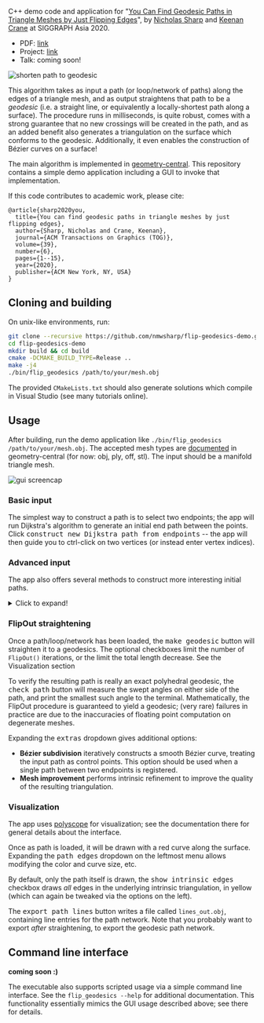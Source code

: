 C++ demo code and application for "[You Can Find Geodesic Paths in Triangle Meshes by Just Flipping Edges](https://nmwsharp.com/research/flip-geodesics/)", by [Nicholas Sharp](https://nmwsharp.com/) and [Keenan Crane](http://keenan.is/here) at SIGGRAPH Asia 2020.

- PDF: [link](https://nmwsharp.com/media/papers/flip-geodesics/flip_geodesics.pdf)
- Project: [link](https://nmwsharp.com/research/flip-geodesics/)
- Talk: coming soon!

![shorten path to geodesic](https://raw.githubusercontent.com/nmwsharp/flip-geodesics-demo/master/media/make_geodesic.jpg)

This algorithm takes as input a path (or loop/network of paths) along the edges of a triangle mesh, and as output straightens that path to be a _geodesic_ (i.e. a straight line, or equivalently a locally-shortest path along a surface). The procedure runs in milliseconds, is quite robust, comes with a strong guarantee that no new crossings will be created in the path, and as an added benefit also generates a triangulation on the surface which conforms to the geodesic. Additionally, it even enables the construction of Bézier curves on a surface! 

The main algorithm is implemented in [geometry-central](http://geometry-central.net/surface/algorithms/flip_geodesics/). This repository contains a simple demo application including a GUI to invoke that implementation.

If this code contributes to academic work, please cite:



```
@article{sharp2020you,
  title={You can find geodesic paths in triangle meshes by just flipping edges},
  author={Sharp, Nicholas and Crane, Keenan},
  journal={ACM Transactions on Graphics (TOG)},
  volume={39},
  number={6},
  pages={1--15},
  year={2020},
  publisher={ACM New York, NY, USA}
}
```

## Cloning and building

On unix-like environments, run:
```sh
git clone --recursive https://github.com/nmwsharp/flip-geodesics-demo.git
cd flip-geodesics-demo
mkdir build && cd build
cmake -DCMAKE_BUILD_TYPE=Release ..
make -j4
./bin/flip_geodesics /path/to/your/mesh.obj
```

The provided `CMakeLists.txt` should also generate solutions which compile in Visual Studio (see many tutorials online).

## Usage

After building, run the demo application like `./bin/flip_geodesics /path/to/your/mesh.obj`. The accepted mesh types are [documented](http://geometry-central.net/surface/utilities/io/) in geometry-central (for now: obj, ply, off, stl). The input should be a manifold triangle mesh.

![gui screencap](https://raw.githubusercontent.com/nmwsharp/flip-geodesics-demo/master/media/gui_screencap.png)

### Basic input

The simplest way to construct a path is to select two endpoints; the app will run Dijkstra's algorithm to generate an initial end path between the points. Click  <kbd>construct new Dijkstra path from endpoints</kbd> -- the app will then guide you to ctrl-click on two vertices (or instead enter vertex indices).

### Advanced input

The app also offers several methods to construct more interesting initial paths.

<details>
  <summary>Click to expand!</summary>

#### Fancy paths

This method allows you to manually construct more interesting paths along the surface beyond just Dijkstra paths between endpoints. Open the menu via the  <kbd>construct fancy path</kbd> dropdown.

  You can input a path by selecting a sequential list of points on the surface. Once some sequence of points has been added, selecting  <kbd>new path from these points</kbd> will run Dijkstra's algorithm between each consecutive pair of points in the list to create the initial path. The  <kbd>push vertex</kbd> button adds a point to the sequence, while  <kbd>pop vertex</kbd> removes the most recent point.

  Checking  <kbd>created closed path</kbd> will connect the first and last points of the path to form a closed loop. Checking  <kbd>mark interior vertices</kbd> will pin the curve to the selected vertex list during shortening.

#### Speciality loaders

Additionally, several loaders are included for other possible file formats. These interfaces are a bit ad-hoc, but are included to hopefully facilitate your own experiments and testing!

-  <kbd>load edge set</kbd> Create a path by specifying a list of collection of edges which make up the path. Loads from a file in the current directory called `path_edges.txt`, where each line contains two, space-separated 0-indexed vertex indices which are the endpoints of some edge in the path.  Additionally, if `marked_vertices.txt` is present it should hold one vertex index per line, which will be pinned during straightening.
-  <kbd>load line list obj</kbd>  Create a path network from [line elements](https://en.wikipedia.org/wiki/Wavefront_.obj_file#Line_elements) in an .obj file. Loads from the same file as the initial input to the program, which must be an .obj file. The line indices in this file must correspond to mesh vertex indices.
-  <kbd>load Dijkstra list</kbd> Create a path network from one or more Dijkstra paths between vertices. Loads from a file in the current directory called `path_pairs.txt`, where each line contains two, space-separated 0-indexed vertex indices which are the endpoints of the path. If this file has many lines, a network will be created. 
-  <kbd>load UV cut</kbd>  Create a path network from cuts (aka discontinuities aka island boundaries) in a UV map. Loads from the same file as the initial input to the program, which must be an .obj file with UVs specified.
-  <kbd>load seg cut</kbd> Create a path network from the boundary of a per-face segmentation. Loads from a plaintext file in the current directory called `cut.seg`, where each line corresponds gives an integer segmentation ID for a face.

</details>

### FlipOut straightening

Once a path/loop/network has been loaded, the  <kbd>make geodesic</kbd> button will straighten it to a geodesics. The optional checkboxes limit the number of `FlipOut()` iterations, or the limit the total length decrease. See the Visualization section 

To verify the resulting path is really an exact polyhedral geodesic, the <kbd>check path</kbd> button will measure the swept angles on either side of the path, and print the smallest such angle to the terminal. Mathematically, the FlipOut procedure is guaranteed to yield a geodesic; (very rare) failures in practice are due to the inaccuracies of floating point computation on degenerate meshes.

Expanding the  <kbd>extras</kbd> dropdown gives additional options:

- **Bézier subdivision** iteratively constructs a smooth Bézier curve, treating the input path as control points. This option should be used when a single path between two endpoints is registered.
- **Mesh improvement** performs intrinsic refinement to improve the quality of the resulting triangulation.

### Visualization

The app uses [polyscope](http://polyscope.run/) for visualization; see the documentation there for general details about the interface.

Once as path is loaded, it will be drawn with a red curve along the surface. Expanding the <kbd>path edges</kbd> dropdown on the leftmost menu allows modifying the color and curve size, etc.

By default, only the path itself is drawn, the  <kbd>show intrinsic edges</kbd> checkbox draws _all_ edges in the underlying intrinsic triangulation, in yellow (which can again be tweaked via the options on the left).

The  <kbd>export path lines</kbd> button writes a file called `lines_out.obj`, containing line entries for the path network. Note that you probably want to export _after_ straightening, to export the geodesic path network.

## Command line interface

**coming soon :)**

The executable also supports scripted usage via a simple command line interface. See the `flip_geodesics --help` for additional documentation. This functionality essentially mimics the GUI usage described above; see there for details.
